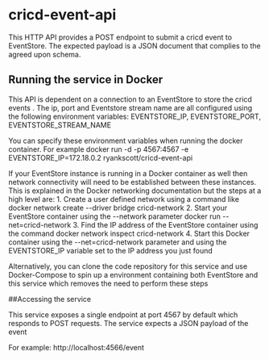 # cricd-event-api

This HTTP API provides a POST endpoint to submit a cricd event to EventStore. The expected payload is a JSON document that complies to the agreed upon schema. 


## Running the service in Docker

This API is dependent on a connection to an EventStore to store the cricd events . The ip, port and Eventstore stream name are all configured using the following environment variables: EVENTSTORE_IP, EVENTSTORE_PORT, EVENTSTORE_STREAM_NAME

You can specify these environment variables when running the docker container. For example docker run -d -p 4567:4567 -e EVENTSTORE_IP=172.18.0.2 ryankscott/cricd-event-api

If your EventStore instance is running in a Docker container as well then network connectivity will need to be established between these instances. This is explained in the Docker networking documentation but the steps at a high level are: 1. Create a user defined network using a command like docker network create --driver bridge cricd-network 2. Start your EventStore container using the --network parameter docker run --net=cricd-network 3. Find the IP address of the EventStore
container using the command docker network inspect cricd-network 4. Start this Docker container using the --net=cricd-network parameter and using the EVENTSTORE_IP variable set to the IP address you just found

Alternatively, you can clone the code repository for this service and use Docker-Compose to spin up a environment containing both EventStore and this service which removes the need to perform these steps

##Accessing the service

This service exposes a single endpoint at port 4567 by default which responds to POST requests. The service expects a JSON payload of the event

For example: http://localhost:4566/event

